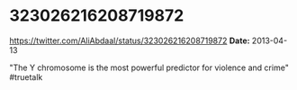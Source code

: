 # 323026216208719872
https://twitter.com/AliAbdaal/status/323026216208719872
**Date:** 2013-04-13

"The Y chromosome is the most powerful predictor for violence and crime" #truetalk
